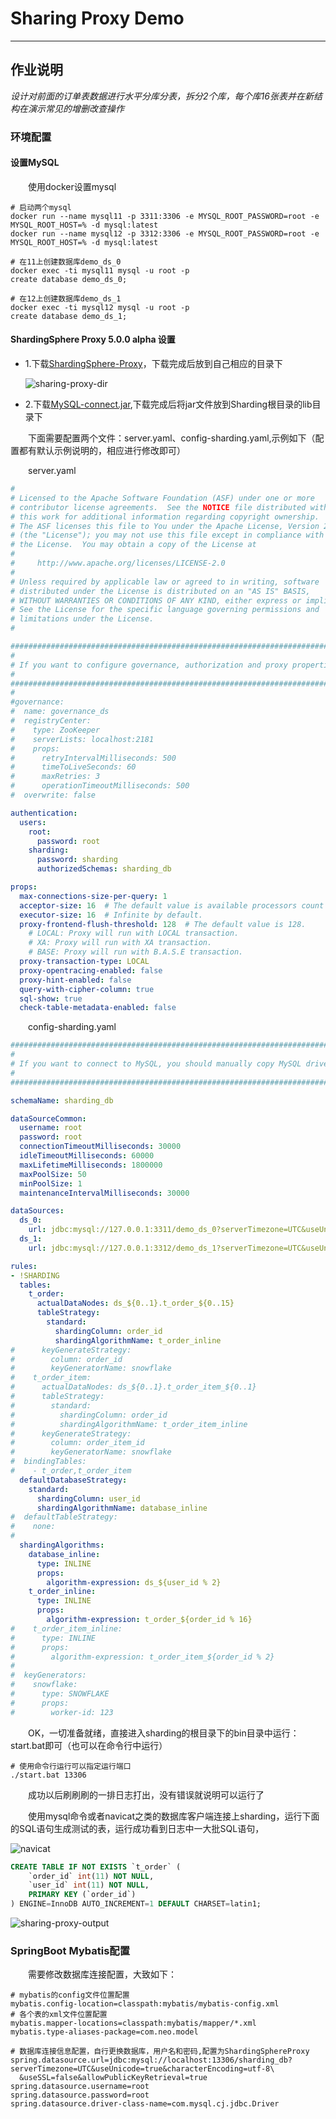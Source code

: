 # Sharing Proxy Demo
***
## 作业说明
*设计对前面的订单表数据进行水平分库分表，拆分2个库，每个库16张表并在新结构在演示常见的增删改查操作*

### 环境配置
#### 设置MySQL
&ensp;&ensp;&ensp;&ensp;使用docker设置mysql

```shell script
# 启动两个mysql
docker run --name mysql11 -p 3311:3306 -e MYSQL_ROOT_PASSWORD=root -e MYSQL_ROOT_HOST=% -d mysql:latest
docker run --name mysql12 -p 3312:3306 -e MYSQL_ROOT_PASSWORD=root -e MYSQL_ROOT_HOST=% -d mysql:latest

# 在11上创建数据库demo_ds_0
docker exec -ti mysql11 mysql -u root -p
create database demo_ds_0;

# 在12上创建数据库demo_ds_1
docker exec -ti mysql12 mysql -u root -p
create database demo_ds_1;
```

#### ShardingSphere Proxy 5.0.0 alpha 设置
- 1.下载[ShardingSphere-Proxy](https://www.apache.org/dyn/closer.cgi/shardingsphere/5.0.0-alpha/apache-shardingsphere-5.0.0-alpha-shardingsphere-proxy-bin.tar.gz)，下载完成后放到自己相应的目录下

  ![sharing-proxy-dir](sharing-proxy-dir.png)

- 2.下载[MySQL-connect.jar](https://repo1.maven.org/maven2/mysql/mysql-connector-java/5.1.47/mysql-connector-java-5.1.47.jar),下载完成后将jar文件放到Sharding根目录的lib目录下

&ensp;&ensp;&ensp;&ensp;下面需要配置两个文件：server.yaml、config-sharding.yaml,示例如下（配置都有默认示例说明的，相应进行修改即可）

&ensp;&ensp;&ensp;&ensp;server.yaml

```yaml
#
# Licensed to the Apache Software Foundation (ASF) under one or more
# contributor license agreements.  See the NOTICE file distributed with
# this work for additional information regarding copyright ownership.
# The ASF licenses this file to You under the Apache License, Version 2.0
# (the "License"); you may not use this file except in compliance with
# the License.  You may obtain a copy of the License at
#
#     http://www.apache.org/licenses/LICENSE-2.0
#
# Unless required by applicable law or agreed to in writing, software
# distributed under the License is distributed on an "AS IS" BASIS,
# WITHOUT WARRANTIES OR CONDITIONS OF ANY KIND, either express or implied.
# See the License for the specific language governing permissions and
# limitations under the License.
#

######################################################################################################
# 
# If you want to configure governance, authorization and proxy properties, please refer to this file.
# 
######################################################################################################
#
#governance:
#  name: governance_ds
#  registryCenter:
#    type: ZooKeeper
#    serverLists: localhost:2181
#    props:
#      retryIntervalMilliseconds: 500
#      timeToLiveSeconds: 60
#      maxRetries: 3
#      operationTimeoutMilliseconds: 500
#  overwrite: false

authentication:
  users:
    root:
      password: root
    sharding:
      password: sharding
      authorizedSchemas: sharding_db

props:
  max-connections-size-per-query: 1
  acceptor-size: 16  # The default value is available processors count * 2.
  executor-size: 16  # Infinite by default.
  proxy-frontend-flush-threshold: 128  # The default value is 128.
    # LOCAL: Proxy will run with LOCAL transaction.
    # XA: Proxy will run with XA transaction.
    # BASE: Proxy will run with B.A.S.E transaction.
  proxy-transaction-type: LOCAL
  proxy-opentracing-enabled: false
  proxy-hint-enabled: false
  query-with-cipher-column: true
  sql-show: true
  check-table-metadata-enabled: false
```

&ensp;&ensp;&ensp;&ensp;config-sharding.yaml

```yaml
######################################################################################################
#
# If you want to connect to MySQL, you should manually copy MySQL driver to lib directory.
#
######################################################################################################

schemaName: sharding_db

dataSourceCommon:
  username: root
  password: root
  connectionTimeoutMilliseconds: 30000
  idleTimeoutMilliseconds: 60000
  maxLifetimeMilliseconds: 1800000
  maxPoolSize: 50
  minPoolSize: 1
  maintenanceIntervalMilliseconds: 30000

dataSources:
  ds_0:
    url: jdbc:mysql://127.0.0.1:3311/demo_ds_0?serverTimezone=UTC&useUnicode=true&characterEncoding=utf-8&useSSL=false&allowPublicKeyRetrieval=true
  ds_1:
    url: jdbc:mysql://127.0.0.1:3312/demo_ds_1?serverTimezone=UTC&useUnicode=true&characterEncoding=utf-8&useSSL=false&allowPublicKeyRetrieval=true

rules:
- !SHARDING
  tables:
    t_order:
      actualDataNodes: ds_${0..1}.t_order_${0..15}
      tableStrategy:
        standard:
          shardingColumn: order_id
          shardingAlgorithmName: t_order_inline
#      keyGenerateStrategy:
#        column: order_id
#        keyGeneratorName: snowflake
#    t_order_item:
#      actualDataNodes: ds_${0..1}.t_order_item_${0..1}
#      tableStrategy:
#        standard:
#          shardingColumn: order_id
#          shardingAlgorithmName: t_order_item_inline
#      keyGenerateStrategy:
#        column: order_item_id
#        keyGeneratorName: snowflake
#  bindingTables:
#    - t_order,t_order_item
  defaultDatabaseStrategy:
    standard:
      shardingColumn: user_id
      shardingAlgorithmName: database_inline
#  defaultTableStrategy:
#    none:
#  
  shardingAlgorithms:
    database_inline:
      type: INLINE
      props:
        algorithm-expression: ds_${user_id % 2}
    t_order_inline:
      type: INLINE
      props:
        algorithm-expression: t_order_${order_id % 16}
#    t_order_item_inline:
#      type: INLINE
#      props:
#        algorithm-expression: t_order_item_${order_id % 2}
#  
#  keyGenerators:
#    snowflake:
#      type: SNOWFLAKE
#      props:
#        worker-id: 123
```


&ensp;&ensp;&ensp;&ensp;OK，一切准备就绪，直接进入sharding的根目录下的bin目录中运行：start.bat即可（也可以在命令行中运行）

```shell script
# 使用命令行运行可以指定运行端口
./start.bat 13306
```

&ensp;&ensp;&ensp;&ensp;成功以后刷刷刷的一排日志打出，没有错误就说明可以运行了

&ensp;&ensp;&ensp;&ensp;使用mysql命令或者navicat之类的数据库客户端连接上sharding，运行下面的SQL语句生成测试的表，运行成功看到日志中一大批SQL语句，

![navicat](navicat.png)

```sql
CREATE TABLE IF NOT EXISTS `t_order` (
    `order_id` int(11) NOT NULL,
    `user_id` int(11) NOT NULL,
    PRIMARY KEY (`order_id`)
) ENGINE=InnoDB AUTO_INCREMENT=1 DEFAULT CHARSET=latin1;
```

![sharing-proxy-output](sharing-proxy-output.png)

### SpringBoot Mybatis配置

&ensp;&ensp;&ensp;&ensp;需要修改数据库连接配置，大致如下：

```properties
# mybatis的config文件位置配置
mybatis.config-location=classpath:mybatis/mybatis-config.xml
# 各个表的xml文件位置配置
mybatis.mapper-locations=classpath:mybatis/mapper/*.xml
mybatis.type-aliases-package=com.neo.model

# 数据库连接信息配置，自行更换数据库，用户名和密码,配置为ShardingSphereProxy
spring.datasource.url=jdbc:mysql://localhost:13306/sharding_db?serverTimezone=UTC&useUnicode=true&characterEncoding=utf-8\
  &useSSL=false&allowPublicKeyRetrieval=true
spring.datasource.username=root
spring.datasource.password=root
spring.datasource.driver-class-name=com.mysql.cj.jdbc.Driver
```






